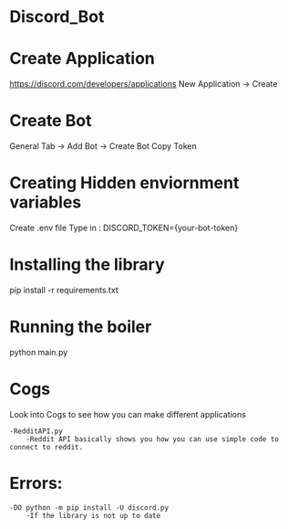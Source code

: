 # Discord_Bot

# Create Application 
https://discord.com/developers/applications
New Application -> Create

# Create Bot
General Tab -> Add Bot -> Create Bot
Copy Token

# Creating Hidden enviornment variables
Create .env file
Type in :
DISCORD_TOKEN={your-bot-token}

# Installing the library
pip install -r requirements.txt

# Running the boiler
python main.py

# Cogs
Look into Cogs to see how you can make different applications

	-RedditAPI.py
		-Reddit API basically shows you how you can use simple code to connect to reddit.

# Errors:
	-DO python -m pip install -U discord.py
		-If the library is not up to date